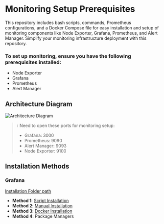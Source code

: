 # Monitoring Setup Prerequisites

This repository includes bash scripts, commands, Prometheus configurations, and a Docker Compose file for easy installation and setup of monitoring components like Node Exporter, Grafana, Prometheus, and Alert Manager. Simplify your monitoring infrastructure deployment with this repository.


### To set up monitoring, ensure you have the following prerequisites installed:

- Node Exporter
- Grafana
- Prometheus
- Alert Manager

## Architecture Diagram

![Architecture Diagram](https://github.com/rachakondadharmendra/Ops-Knowledge-Base/blob/main/Arch-Daigrams/Opensource-Monitoring-Arch-Daigram.gif)

> ℹ️ Need to open these ports for monitoring setup:
> - Grafana: 3000
> - Prometheus: 9090
> - Alert Manager: 9093
> - Node Exporter: 9100


## Installation Methods

### Grafana

[Installation Folder path ](https://github.com/rachakondadharmendra/Monitoring-Setup/blob/main/Installation%20%26%20Service%20setup/)
- **Method 1**: [Script Installation](https://github.com/rachakondadharmendra/Monitoring-Setup/blob/main/Installation%20%26%20Service%20setup/Installation-via-bash-script.md)
- **Method 2**: [Manual Installation](https://github.com/rachakondadharmendra/Monitoring-Setup/blob/main/Installation%20%26%20Service%20setup/Manual-Installation-Commands.md)
- **Method 3**: [Docker Installation](https://github.com/rachakondadharmendra/Monitoring-Setup/blob/main/dockercompose.yml)
- **Method 4**: Package Managers








